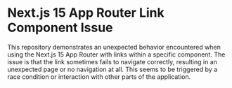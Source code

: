 # Next.js 15 App Router Link Component Issue

This repository demonstrates an unexpected behavior encountered when using the Next.js 15 App Router with links within a specific component.  The issue is that the link sometimes fails to navigate correctly, resulting in an unexpected page or no navigation at all. This seems to be triggered by a race condition or interaction with other parts of the application.